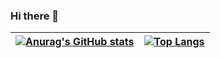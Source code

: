 ### Hi there 👋

|[![Anurag's GitHub stats](https://github-readme-stats-navy-one.vercel.app/api?username=mrluje)](https://github.com/anuraghazra/github-readme-stats)|[![Top Langs](https://github-readme-stats-navy-one.vercel.app/api/top-langs/?username=mrluje&langs_count=6&hide=ruby,java&exclude_repo=selenium,terraform-provider-azurerm,kubernetes,argo-cd,terraform-provider-flexibleengine,terraform-provider-huaweicloud,go-swagger,skaffold,DefinitelyTyped&layout=compact)](https://github.com/anuraghazra/github-readme-stats)|
| ------------- | ------------- |

<!--
**MrLuje/MrLuje** is a ✨ _special_ ✨ repository because its `README.md` (this file) appears on your GitHub profile.

Here are some ideas to get you started:

- 🔭 I’m currently working on ...
- 🌱 I’m currently learning ...
- 👯 I’m looking to collaborate on ...
- 🤔 I’m looking for help with ...
- 💬 Ask me about ...
- 📫 How to reach me: ...
- 😄 Pronouns: ...
- ⚡ Fun fact: ...
-->
